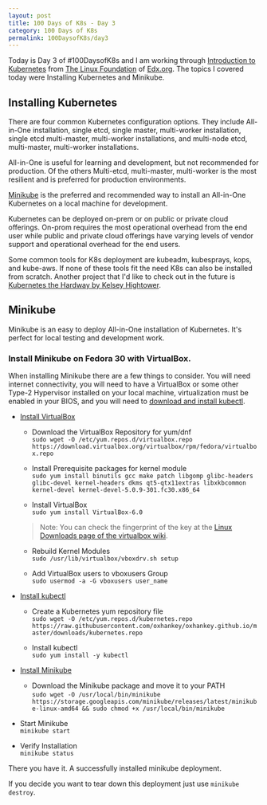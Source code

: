 ```yaml
---
layout: post
title: 100 Days of K8s - Day 3
category: 100 Days of K8s
permalink: 100DaysofK8s/day3
---
```


Today is Day 3 of #100DaysofK8s and I am working through [Introduction to Kubernetes](https://www.edx.org/course/introduction-to-kubernetes) from [The Linux Foundation](www.linuxfoundation.org/‎
) of [Edx.org](https://edx.org). The topics I covered today were Installing Kubernetes and Minikube.

## Installing Kubernetes

There are four common Kubernetes configuration options. They include All-in-One installation, single etcd, single master, multi-worker installation, single etcd multi-master, multi-worker installations, and multi-node etcd, multi-master, multi-worker installations.

All-in-One is useful for learning and development, but not recommended for production. Of the others Multi-etcd, multi-master, multi-worker is the most resilient and is preferred for production environments.

[Minikube](https://kubernetes.io/docs/setup/learning-environment/minikube/) is the preferred and recommended way to install an All-in-One Kubernetes on a local machine for development.

Kubernetes can be deployed on-prem or on public or private cloud offerings. On-prom requires the most operational overhead from the end user while public and private cloud offerings have varying levels of vendor support and operational overhead for the end users.

Some common tools for K8s deployment are kubeadm, kubesprays, kops, and kube-aws. If none of these tools fit the need K8s can also be installed from scratch. Another project that I'd like to check out in the future is [Kubernetes the Hardway by Kelsey Hightower](https://github.com/kelseyhightower/kubernetes-the-hard-way).

## Minikube

Minikube is an easy to deploy All-in-One installation of Kubernetes. It's perfect for local testing and development work.

### Install Minikube on Fedora 30 with VirtualBox.
When installing Minikube there are a few things to consider. You will need internet connectivity, you will need to have a VirtualBox or some other Type-2 Hypervisor installed on your local machine, virtualization must be enabled in your BIOS, and you will need to [download and install kubectl](https://kubernetes.io/docs/tasks/tools/install-kubectl/).

+ [Install VirtualBox](https://www.virtualbox.org/wiki/Linux_Downloads)

  - Download the VirtualBox Repository for yum/dnf <br />
  `sudo wget -O /etc/yum.repos.d/virtualbox.repo https://download.virtualbox.org/virtualbox/rpm/fedora/virtualbox.repo`
  - Install Prerequisite packages for kernel module <br />
  `sudo yum install binutils gcc make patch libgomp glibc-headers glibc-devel kernel-headers dkms qt5-qtx11extras libxkbcommon kernel-devel kernel-devel-5.0.9-301.fc30.x86_64`

  - Install VirtualBox <br />
  `sudo yum install VirtualBox-6.0`
  > Note: You can check the fingerprint of the key at the [Linux Downloads page of the virtualbox wiki](https://www.virtualbox.org/wiki/Linux_Downloads).

  - Rebuild Kernel Modules <br />
  `sudo /usr/lib/virtualbox/vboxdrv.sh setup`

  - Add VirtualBox users to vboxusers Group <br />
  `sudo usermod -a -G vboxusers user_name`

+ [Install kubectl](https://kubernetes.io/docs/tasks/tools/install-kubectl/)

  - Create a Kubernetes yum repository file <br />
  `sudo wget -O /etc/yum.repos.d/kubernetes.repo https://raw.githubusercontent.com/oxhankey/oxhankey.github.io/master/downloads/kubernetes.repo`

  - Install kubectl <br />
  `sudo yum install -y kubectl`

+ [Install Minikube](https://kubernetes.io/docs/tasks/tools/install-minikube/)

  - Download the Minikube package and move it to your PATH <br />
  `sudo wget -O /usr/local/bin/minikube https://storage.googleapis.com/minikube/releases/latest/minikube-linux-amd64 && sudo chmod +x /usr/local/bin/minikube`

+ Start Minikube <br />
`minikube start`

+ Verify Installation <br />
`minikube status`

There you have it. A successfully installed minikube deployment.

If you decide you want to tear down this deployment just use `minikube destroy`.
